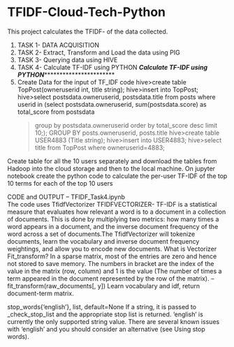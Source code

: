 # TFIDF-Cloud-Tech-Python
This project calculates the TFIDF- of the data collected.  
1. TASK 1- DATA ACQUISITION
2. TASK 2- Extract, Transform and Load the data using PIG
3. TASK 3- Querying data using HIVE
4. TASK 4- Calculate TF-IDF using PYTHON
*******************************************Calculate TF-IDF using PYTHON******************************************************************
1.	Create Data for the input of TF_IDF code 
hive>create table TopPost(owneruserid int, title string);
hive>insert into TopPost;
hive>select postsdata.owneruserid, postsdata.title from posts where userid in (select postsdata.owneruserid, sum(postsdata.score) as total_score from postsdata
    >group by postsdata.owneruserid
    >order by total_score desc
    >limit 10;);
    >GROUP BY posts.owneruserid, posts.title
hive>create table USER4883 (Title string);
hive>insert into USER4883;
hive>select title from TopPost where owneruserid=4883;

Create table for all the 10 users separately and download the tables from Hadoop into the cloud storage and then to the local machine.
On jupyter notebook create the python code to calculate the per-user TF-IDF of the top 10 terms for each of the top 10 users

CODE and OUTPUT – TFIDF_Task4.ipynb  
The code uses TfidfVectorizer 
TFIDFVECTORIZER-
  TF-IDF is a statistical measure that evaluates how relevant a word is to a document in a collection of documents. This is done by multiplying two metrics: how many times a word appears in a document, and the inverse document frequency of the word across a set of documents.The TfidfVectorizer will tokenize documents, learn the vocabulary and inverse document frequency weightings, and allow you to encode new documents.
What is Vectorizer Fit_transform?
 In a sparse matrix, most of the entries are zero and hence not stored to save memory. The numbers in bracket are the index of the value in the matrix (row, column) and 1 is the value (The number of times a term appeared in the document represented by the row of the matrix). –
fit_transform(raw_documents[, y])	Learn vocabulary and idf, return document-term matrix.

stop_words{‘english’}, list, default=None
If a string, it is passed to _check_stop_list and the appropriate stop list is returned. ‘english’ is currently the only supported string value. There are several known issues with ‘english’ and you should consider an alternative (see Using stop words).

 


